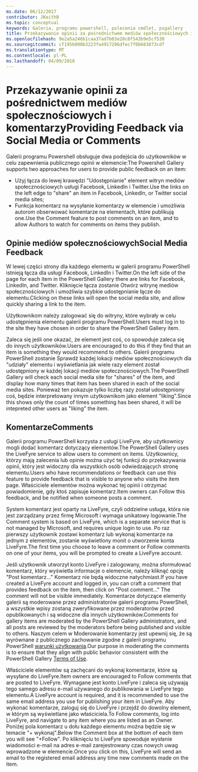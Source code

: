 ```yaml
---
ms.date: 06/12/2017
contributor: JKeithB
ms.topic: conceptual
keywords: Galeria, programu powershell, polecenia cmdlet, psgallery
title: Przekazywanie opinii za pośrednictwem mediów społecznościowych i komentarzy
ms.openlocfilehash: 9e2a5a246b1caa37ad7b03e20c8f543b9e5cf530
ms.sourcegitcommit: cf195b090b3223fa4917206dfec7f0b603873cdf
ms.translationtype: MT
ms.contentlocale: pl-PL
ms.lasthandoff: 04/09/2018
---
```

# <a name="providing-feedback-via-social-media-or-comments"></a><span data-ttu-id="9fe41-103">Przekazywanie opinii za pośrednictwem mediów społecznościowych i komentarzy</span><span class="sxs-lookup"><span data-stu-id="9fe41-103">Providing Feedback via Social Media or Comments</span></span>

<span data-ttu-id="9fe41-104">Galerii programu Powershell obsługuje dwa podejścia do użytkowników w celu zapewnienia publicznego opinii w elemencie:</span><span class="sxs-lookup"><span data-stu-id="9fe41-104">The Powershell Gallery supports two approaches for users to provide public feedback on an item:</span></span>

* <span data-ttu-id="9fe41-105">Użyj łącza do lewej krawędzi "Udostępnianie" element witryn mediów społecznościowych usługi Facebook, LinkedIn i Twitter.</span><span class="sxs-lookup"><span data-stu-id="9fe41-105">Use the links on the left edge to "share" an item in Facebook, LinkedIn, or Twitter social media sites;</span></span>
* <span data-ttu-id="9fe41-106">Funkcja komentarz na wysyłanie komentarzy w elemencie i umożliwia autorom obserwować komentarze na elementach, które publikują one.</span><span class="sxs-lookup"><span data-stu-id="9fe41-106">Use the Comment feature to post comments on an item, and to allow Authors to watch for comments on items they publish.</span></span>

## <a name="social-media-feedback"></a><span data-ttu-id="9fe41-107">Opinie mediów społecznościowych</span><span class="sxs-lookup"><span data-stu-id="9fe41-107">Social Media Feedback</span></span>
<span data-ttu-id="9fe41-108">W lewej części strony dla każdego elementu w galerii programu PowerShell istnieją łącza dla usługi Facebook, LinkedIn i Twitter.</span><span class="sxs-lookup"><span data-stu-id="9fe41-108">On the left side of the page for each item in the PowerShell Gallery there are links for Facebook, LinkedIn, and Twitter.</span></span>
<span data-ttu-id="9fe41-109">Kliknięcie łącza zostanie Otwórz witrynę mediów społecznościowych i umożliwia szybkie udostępnianie łącze do elementu.</span><span class="sxs-lookup"><span data-stu-id="9fe41-109">Clicking on these links will open the social media site, and allow quickly sharing a link to the item.</span></span>

<span data-ttu-id="9fe41-110">Użytkownikom należy zalogować się do witryny, które wybrały w celu udostępnienia elementu galerii programu PowerShell.</span><span class="sxs-lookup"><span data-stu-id="9fe41-110">Users must log in to the site they have chosen in order to share the PowerShell Gallery item.</span></span>

<span data-ttu-id="9fe41-111">Zaleca się jeśli one okazać, że element jest coś, co spowoduje zaleca się do innych użytkowników.</span><span class="sxs-lookup"><span data-stu-id="9fe41-111">Users are encouraged to do this if they find that an item is something they would recommend to others.</span></span>
<span data-ttu-id="9fe41-112">Galerii programu PowerShell zostanie Sprawdź każdej lokacji mediów społecznościowych dla "udziały" elementu i wyświetlania jak wiele razy element został udostępniony w każdej lokacji mediów społecznościowych.</span><span class="sxs-lookup"><span data-stu-id="9fe41-112">The PowerShell Gallery will check each social media site for "shares" of the item, and display how many times that item has been shared in each of the social media sites.</span></span>
<span data-ttu-id="9fe41-113">Ponieważ ten pokazuje tylko liczbę razy został udostępniony coś, będzie interpretowany innym użytkownikom jako element "liking".</span><span class="sxs-lookup"><span data-stu-id="9fe41-113">Since this shows only the count of times something has been shared, it will be intepreted other users as "liking" the item.</span></span>


## <a name="comments"></a><span data-ttu-id="9fe41-114">Komentarze</span><span class="sxs-lookup"><span data-stu-id="9fe41-114">Comments</span></span>
<span data-ttu-id="9fe41-115">Galerii programu PowerShell korzysta z usługi LiveFyre, aby użytkownicy mogli dodać komentarz dotyczący elementów.</span><span class="sxs-lookup"><span data-stu-id="9fe41-115">The PowerShell Gallery uses the LiveFyre service to allow users to comment on items.</span></span>
<span data-ttu-id="9fe41-116">Użytkownicy, którzy mają zalecenia lub opinie można użyć tej funkcji do przekazywania opinii, który jest widoczny dla wszystkich osób odwiedzających stronę elementu.</span><span class="sxs-lookup"><span data-stu-id="9fe41-116">Users who have recommendations or feedback can use this feature to provide feedback that is visible to anyone who visits the item page.</span></span>
<span data-ttu-id="9fe41-117">Właściciele elementów można wykonać tej opinii i otrzymać powiadomienie, gdy ktoś zapisuje komentarz.</span><span class="sxs-lookup"><span data-stu-id="9fe41-117">Item owners can Follow this feedback, and be notified when someone posts a comment.</span></span>

<span data-ttu-id="9fe41-118">System komentarz jest oparty na LiveFyre, czyli oddzielne usługa, która nie jest zarządzany przez firmę Microsoft i wymaga unikatowy logowanie.</span><span class="sxs-lookup"><span data-stu-id="9fe41-118">The Comment system is based on LiveFyre, which is a separate service that is not managed by Microsoft, and requires unique login to use.</span></span>
<span data-ttu-id="9fe41-119">Po raz pierwszy użytkownik zostawi komentarz lub wykonaj komentarze na jednym z elementów, zostanie wyświetlony monit o utworzenie konta LiveFyre.</span><span class="sxs-lookup"><span data-stu-id="9fe41-119">The first time you choose to leave a comment or Follow comments on one of your items, you will be prompted to create a LiveFyre account.</span></span>

<span data-ttu-id="9fe41-120">Jeśli użytkownik utworzył konto LiveFyre i zalogowany, można sformułować komentarz, który wyświetla informacje o elemencie, należy kliknąć opcję "Post komentarz..." Komentarz nie będą widoczne natychmiast.</span><span class="sxs-lookup"><span data-stu-id="9fe41-120">If you have created a LiveFyre account and logged in, you can craft a comment that provides feedback on the item, then click on "Post comment..." The comment will not be visible immediately.</span></span>
<span data-ttu-id="9fe41-121">Komentarze dotyczące elementy galerii są moderowane przez administratorów galerii programu PowerShell, a wszystkie wpisy zostaną zweryfikowane przez moderatorów przed opublikowanych i są widoczne dla innych użytkowników.</span><span class="sxs-lookup"><span data-stu-id="9fe41-121">Comments for gallery items are moderated by the PowerShell Gallery administrators, and all posts are reviewed by the moderators before being published and visible to others.</span></span>
<span data-ttu-id="9fe41-122">Naszym celem w Moderowanie komentarzy jest upewnij się, że są wyrównane z publicznego zachowanie zgodne z galerii programu PowerShell [warunki użytkowania](https://www.powershellgallery.com/policies/Terms).</span><span class="sxs-lookup"><span data-stu-id="9fe41-122">Our purpose in moderating the comments is to ensure that they align with public behavior consistent with the PowerShell Gallery [Terms of Use](https://www.powershellgallery.com/policies/Terms).</span></span>

<span data-ttu-id="9fe41-123">Właściciele elementów są zachęcani do wykonaj komentarze, które są wysyłane do LiveFyre.</span><span class="sxs-lookup"><span data-stu-id="9fe41-123">Item owners are encouraged to Follow comments that are posted to LiveFyre.</span></span>
<span data-ttu-id="9fe41-124">Wymagane jest konto LiveFyre i zaleca się używają tego samego adresu e-mail używanego do publikowania w LiveFyre tego elementu.</span><span class="sxs-lookup"><span data-stu-id="9fe41-124">A LiveFyre account is required, and it is recommended to use the same email address you use for publishing your item in LiveFyre.</span></span>
<span data-ttu-id="9fe41-125">Aby wykonać komentarze, zaloguj się do LiveFyre i przejdź do dowolny element, w którym są wyświetlane jako właściciela.</span><span class="sxs-lookup"><span data-stu-id="9fe41-125">To Follow comments, log into LiveFyre, and navigate to any item where you are listed as an Owner.</span></span>
<span data-ttu-id="9fe41-126">Poniżej pola komentarz u dołu każdego elementu można będzie się w temacie "+ wykonaj".</span><span class="sxs-lookup"><span data-stu-id="9fe41-126">Below the Comment box at the bottom of each item you will see "+Follow".</span></span>
<span data-ttu-id="9fe41-127">Po kliknięciu to LiveFyre spowoduje wysłanie wiadomości e-mail na adres e-mail zarejestrowany czas nowych uwag wprowadzone w elemencie.</span><span class="sxs-lookup"><span data-stu-id="9fe41-127">Once you click on this, LiveFyre will send an email to the registered email address any time new comments made on the item.</span></span>